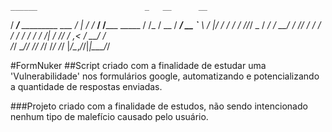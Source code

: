     ______                        _   __      __            
   / ____/___  _________ ___     / | / /_  __/ /_____  _____
  / /_  / __ \/ ___/ __ `__ \   /  |/ / / / / //_/ _ \/ ___/
 / __/ / /_/ / /  / / / / / /  / /|  / /_/ / ,< /  __/ /    
/_/    \____/_/  /_/ /_/ /_/  /_/ |_/\__,_/_/|_|\___/_/ 

#FormNuker
##Script criado com a finalidade de estudar uma 'Vulnerabilidade' nos formulários google, automatizando e potencializando a quantidade de respostas enviadas.

###Projeto criado com a finalidade de estudos, não sendo intencionado nenhum tipo de malefício causado pelo usuário.